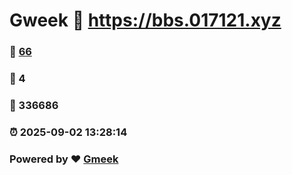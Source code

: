 # Gweek :link: https://bbs.017121.xyz 
### :page_facing_up: [66](https://bbs.017121.xyz/tag.html) 
### :speech_balloon: 4 
### :hibiscus: 336686 
### :alarm_clock: 2025-09-02 13:28:14 
### Powered by :heart: [Gmeek](https://github.com/Meekdai/Gmeek)
